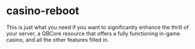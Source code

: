 # casino-reboot
This is just what you need if you want to significantly enhance the thrill of your server, a QBCore resource that offers a fully functioning in-game casino, and all the other features filled in.
